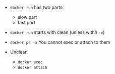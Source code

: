 
* `docker run` has two parts:
   * slow part
   * fast part

* `docker run` starts with clean (unless withh `-v`)

* `docker ps -a`
You cannot exec or attach to them

* Unclear:
   * `docker exec`
   * `docker attach`
